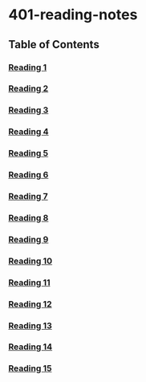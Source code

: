 # 401-reading-notes

## Table of Contents

### [Reading 1](https://racarter1215.github.io/401-reading-notes/reading-01)
### [Reading 2](https://racarter1215.github.io/401-reading-notes/reading-02)
### [Reading 3](https://racarter1215.github.io/401-reading-notes/reading-03)
### [Reading 4](https://racarter1215.github.io/401-reading-notes/reading-04)
### [Reading 5](https://racarter1215.github.io/401-reading-notes/reading-05)
### [Reading 6](https://racarter1215.github.io/401-reading-notes/reading-06)
### [Reading 7](https://racarter1215.github.io/401-reading-notes/reading-07)
### [Reading 8](https://racarter1215.github.io/401-reading-notes/reading-08)
### [Reading 9](https://racarter1215.github.io/401-reading-notes/reading-09)
### [Reading 10](https://racarter1215.github.io/401-reading-notes/reading-10)
### [Reading 11](https://racarter1215.github.io/401-reading-notes/reading-11)
### [Reading 12](https://racarter1215.github.io/401-reading-notes/reading-12)
### [Reading 13](https://racarter1215.github.io/401-reading-notes/reading-13)
### [Reading 14](https://racarter1215.github.io/401-reading-notes/reading-14)
### [Reading 15](https://racarter1215.github.io/401-reading-notes/reading-15)
